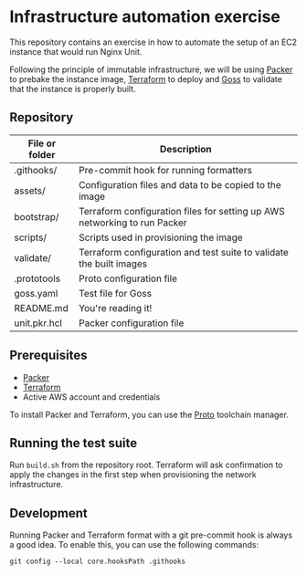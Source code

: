 # Infrastructure automation exercise

This repository contains an exercise in how to automate the setup of an EC2 instance that would run Nginx Unit.

Following the principle of immutable infrastructure, we will be using [Packer](https://www.packer.io/) to prebake
the instance image, [Terraform](https://www.packer.io/) to deploy and [Goss](https://github.com/goss-org/goss) to
validate that the instance is properly built.

## Repository

| File or folder | Description                                                               |
|----------------|---------------------------------------------------------------------------|
| .githooks/     | Pre-commit hook for running formatters                                    |
| assets/        | Configuration files and data to be copied to the image                    |
| bootstrap/     | Terraform configuration files for setting up AWS networking to run Packer |
| scripts/       | Scripts used in provisioning the image                                    |
| validate/      | Terraform configuration and test suite to validate the built images       |
| .prototools    | Proto configuration file                                                  |
| goss.yaml      | Test file for Goss                                                        |
| README.md      | You're reading it!                                                        |
| unit.pkr.hcl   | Packer configuration file                                                 |

## Prerequisites

- [Packer](https://www.packer.io/)
- [Terraform](https://www.terraform.io/)
- Active AWS account and credentials

To install Packer and Terraform, you can use the [Proto](https://moonrepo.dev/proto) toolchain manager.

## Running the test suite

Run `build.sh` from the repository root. Terraform will ask confirmation to apply the changes in the first step when
provisioning the network infrastructure.

## Development

Running Packer and Terraform format with a git pre-commit hook is always a good idea. To enable this, you can use the
following commands:
```shell
git config --local core.hooksPath .githooks
```
